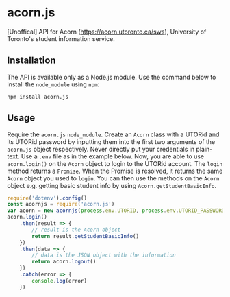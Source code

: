 # acorn.js
[Unoffical] API for Acorn (https://acorn.utoronto.ca/sws), University of Toronto's student information service.
## Installation
The API is available only as a Node.js module. Use the command below to install the `node_module` using `npm`:
```
npm install acorn.js
```
## Usage
Require the `acorn.js` `node_module`. Create an `Acorn` class with a UTORid and its UTORid password by inputting them into the first two arguments of the `acorn.js` object respectively. Never directly put your credentials in plain-text. Use a `.env` file as in the example below. Now, you are able to use `acorn.login()` on the `Acorn` object to login to the UTORid account. The `login` method returns a `Promise`. When the Promise is resolved, it returns the same `Acorn` object you used to `login`. You can then use the methods on the `Acorn` object e.g. getting basic student info by using `Acorn.getStudentBasicInfo`.
```javascript
require('dotenv').config()
const acornjs = require('acorn.js')
var acorn = new acornjs(process.env.UTORID, process.env.UTORID_PASSWORD)
acorn.login()
    .then(result => {
        // result is the Acorn object
        return result.getStudentBasicInfo()
    })
    .then(data => {
        // data is the JSON object with the information
        return acorn.logout()
    })
    .catch(error => {
        console.log(error)
    })
```
